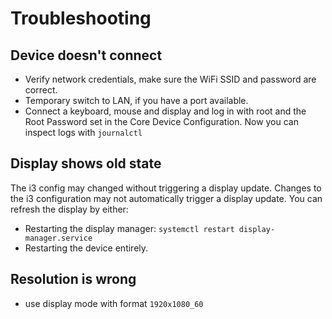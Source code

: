 # Troubleshooting

## Device doesn't connect

- Verify network credentials, make sure the WiFi SSID and password are correct.
- Temporary switch to LAN, if you have a port available.
- Connect a keyboard, mouse and display and log in with root and the Root Password set in the Core Device Configuration. Now you can inspect logs with `journalctl`

## Display shows old state

The i3 config may changed without triggering a display update.
Changes to the i3 configuration may not automatically trigger a display update.
You can refresh the display by either:
- Restarting the display manager: `systemctl restart display-manager.service`
- Restarting the device entirely.

## Resolution is wrong

- use display mode with format `1920x1080_60`
